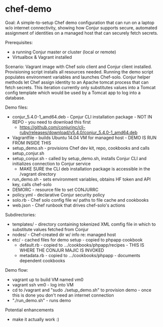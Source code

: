 # chef-demo

Goal: A simple-to-setup Chef demo configuration that can run on a laptop w/o internet connectivity, showing how Conjur supports secure, automated assignment of identities on a managed host that can securely fetch secrets.

Prerequisites:
  - a running Conjur master or cluster (local or remote)
  - Virtualbox & Vagrant installed

Scenario: Vagrant image with Chef solo client and Conjur client installed. Provisioning script installs all resources needed. Running the demo script populates environment variables and launches Chef-solo. Conjur helper methods let Chef assign identity to an Apache tomcat process that can fetch secrets. This iteration currently only substitutes values into a Tomcat config template which would be used by a Tomcat app to log into a database.

Demo files:
  - conjur_5.4.0-1_amd64.deb - Cpnjur CLI installation package - NOT IN REPO - you need to download this first
    - https://github.com/conjurinc/cli-ruby/releases/download/v5.4.0/conjur_5.4.0-1_amd64.deb
  - Vagrantfile - builds Ubuntu 14.04 VM for managed host - DEMO IS RUN FROM INSIDE THIS
  - setup_demo.sh - provisions Chef dev kit, repo, cookbooks and calls setup_conjur.sh
  - setup_conjur.sh - called by setup_demo.sh, installs Conjur CLI and initializes connection to Conjur service
    - MAKE SURE the CLI deb installation package is accessible in the /vagrant directory
  - run_demo.sh - sets environment variables, obtains HF token and API key, calls chef-solo
  - DEMORC - resource file to set CONJURRC
  - policy.yml - declarative Conjur security policy
  - solo.rb - Chef solo config file w/ paths to file cache and cookbooks
  - web.json - Chef runbook that drives chef-solo's actions
  
  Subdirectories:
  - templates/ - directory containing tokenized XML comfig file in which to substitute values fetched from Conjur
  - nodes/ - Chef-created dir w/ info re: managed host
  - etc/ - cached files for demo setup - copied to phpapp cookbook
    - default.rb - copied to .../cookbooks/phpapp/recipes - THIS IS WHERE THE CONJUR MAJIC IS INVOKED
    - metadata.rb - copied to .../cookbooks/phpapp - documents dependent cookbooks

Demo flow:
  - vagrant up to build VM named vm0
  - vagrant ssh vm0 - log into VM
  - cd to /vagrant and "sudo ./setup_demo.sh" to provision demo - once this is done you don't need an internet connection
  - "./run_demo.sh" - runs demo

Potential enhancements
  - make it actually work :)
